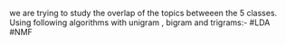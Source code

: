 we are trying to study the overlap of the topics betweeen the 5 classes.
Using following algorithms with unigram , bigram and trigrams:-
#LDA
#NMF
